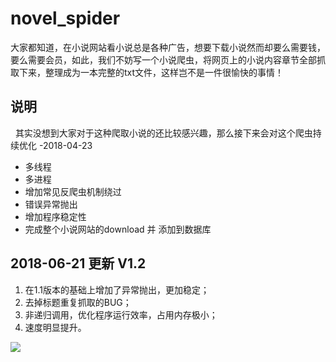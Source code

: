 # novel_spider
   大家都知道，在小说网站看小说总是各种广告，想要下载小说然而却要么需要钱，要么需要会员，如此，我们不妨写一个小说爬虫，将网页上的小说内容章节全部抓取下来，整理成为一本完整的txt文件，这样岂不是一件很愉快的事情！

## 说明
   其实没想到大家对于这种爬取小说的还比较感兴趣，那么接下来会对这个爬虫持续优化 -2018-04-23
- 多线程
- 多进程
- 增加常见反爬虫机制绕过
- 错误异常抛出
- 增加程序稳定性
- 完成整个小说网站的download 并 添加到数据库

## 2018-06-21 更新 V1.2
   1. 在1.1版本的基础上增加了异常抛出，更加稳定；
   2. 去掉标题重复抓取的BUG；
   3. 非递归调用，优化程序运行效率，占用内存极小；
   4. 速度明显提升。

[![](https://upload-images.jianshu.io/upload_images/6661013-de747716a71b77ba.png)](https://upload-images.jianshu.io/upload_images/6661013-de747716a71b77ba.png)

